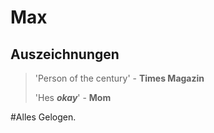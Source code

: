 # Max

## Auszeichnungen

> 'Person of the century' - **Times Magazin**
> 
> 'Hes ***okay***' - **Mom**

#Alles Gelogen.
